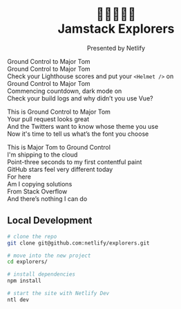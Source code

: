 <h1 align="center">
  🚀👩‍🚀👨‍🚀<br />
  Jamstack Explorers
</h1>
<p align="center">Presented by Netlify</p>

Ground Control to Major Tom  
Ground Control to Major Tom  
Check your Lighthouse scores and put your `<Helmet />` on  
Ground Control to Major Tom  
Commencing countdown, dark mode on  
Check your build logs and why didn’t you use Vue?  

This is Ground Control to Major Tom  
Your pull request looks great  
And the Twitters want to know whose theme you use  
Now it's time to tell us what’s the font you choose  

This is Major Tom to Ground Control  
I'm shipping to the cloud  
Point-three seconds to my first contentful paint  
GitHub stars feel very different today  
For here  
Am I copying solutions  
From Stack Overflow  
And there’s nothing I can do  

## Local Development

```bash
# clone the repo
git clone git@github.com:netlify/explorers.git

# move into the new project
cd explorers/

# install dependencies
npm install

# start the site with Netlify Dev
ntl dev
```
